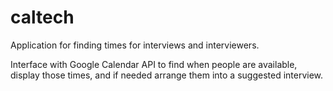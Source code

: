 caltech
=======

Application for finding times for interviews and interviewers.

Interface with Google Calendar API to find when people are available, display those times, and if needed arrange them into a suggested interview.
